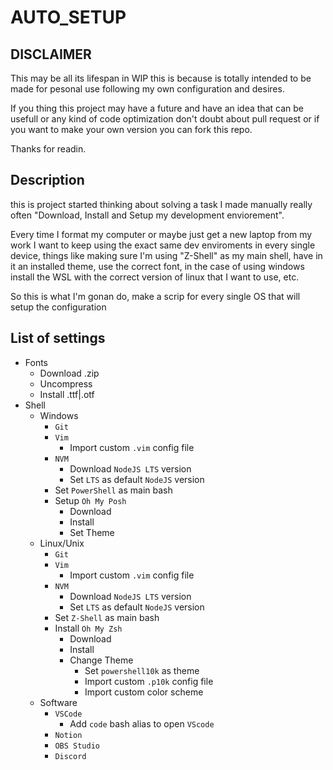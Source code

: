 # AUTO_SETUP

## DISCLAIMER
This may be all its lifespan in WIP this is because is totally intended to be made for pesonal use following my own configuration and desires.

If you thing this project may have a future and have an idea that can be usefull or any kind of code optimization don't doubt about pull request or if you want to make your own version you can fork this repo.

Thanks for readin.

## Description
this is project started thinking about solving a task I made manually really often "Download, Install and Setup my development enviorement".

Every time I format my computer or maybe just get a new laptop from my work I want to keep using the exact same dev enviroments in every single device, things like making sure I'm using "Z-Shell" as my main shell, have in it an installed theme, use the correct font, in the case of using windows install the WSL with the correct version of linux that I want to use, etc.

So this is what I'm gonan do, make a scrip for every single OS that will setup the configuration

## List of settings
- Fonts
  - Download .zip
  - Uncompress
  - Install .ttf|.otf
- Shell
  - Windows
    - `Git`
    - `Vim`
      - Import custom `.vim` config file
    - `NVM`
      - Download `NodeJS LTS` version
      - Set `LTS` as default `NodeJS` version
    - Set `PowerShell` as main bash
    - Setup `Oh My Posh`
      - Download
      - Install
      - Set Theme
  - Linux/Unix
    - `Git`
    - `Vim`
      - Import custom `.vim` config file
    - `NVM`
      - Download `NodeJS LTS` version
      - Set `LTS` as default `NodeJS` version
    - Set `Z-Shell` as main bash
    - Install `Oh My Zsh`
      - Download
      - Install
      - Change Theme
        - Set `powershell10k` as theme
        - Import custom `.p10k` config file
        - Import custom color scheme
  - Software
    - `VSCode`
      - Add `code` bash alias to open `VScode`
    - `Notion`
    - `OBS Studio`
    - `Discord`